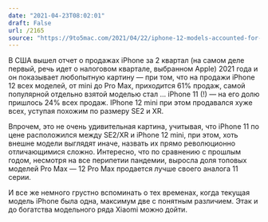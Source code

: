 ```yaml
---
date: "2021-04-23T08:02:01"
draft: False
url: /2165
source: "https://9to5mac.com/2021/04/22/iphone-12-models-accounted-for-61-of-us-iphone-sales-in-fiscal-q2-2021-report-says/"
---
```


В США вышел отчет о продажах iPhone за 2 квартал (на самом деле первый, речь идет о налоговом квартале, выбранном Apple) 2021 года и он показывает любопытную картину — при том, что на продажи iPhone 12 всех моделей, от mini до Pro Max, приходится 61% продаж, самой популярной отдельно взятой моделью стал … iPhone 11 (!) — на его долю пришлось 24% всех продаж. IPhone 12 mini при этом продавался хуже всех, уступая похожим по размеру SE2 и XR.

Впрочем, это не очень удивительная картина, учитывая, что iPhone 11 по цене расположился между SE2/XR и iPhone 12 mini, при этом, хоть внешне модели выглядят иначе, назвать их прямо революционно отличающимися сложно. Интересно, что по сравнению с прошлым годом, несмотря на все перипетии пандемии, выросла доля топовых моделей Pro Max — 12 Pro Max продается лучше своего аналога 11 серии.

И все же немного грустно вспоминать о тех временах, когда текущая модель iPhone была одна, максимум две с понятным различием. Этак и до богатства модельного ряда Xiaomi можно дойти.
